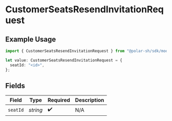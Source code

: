# CustomerSeatsResendInvitationRequest

## Example Usage

```typescript
import { CustomerSeatsResendInvitationRequest } from "@polar-sh/sdk/models/operations/customerseatsresendinvitation.js";

let value: CustomerSeatsResendInvitationRequest = {
  seatId: "<id>",
};
```

## Fields

| Field              | Type               | Required           | Description        |
| ------------------ | ------------------ | ------------------ | ------------------ |
| `seatId`           | *string*           | :heavy_check_mark: | N/A                |